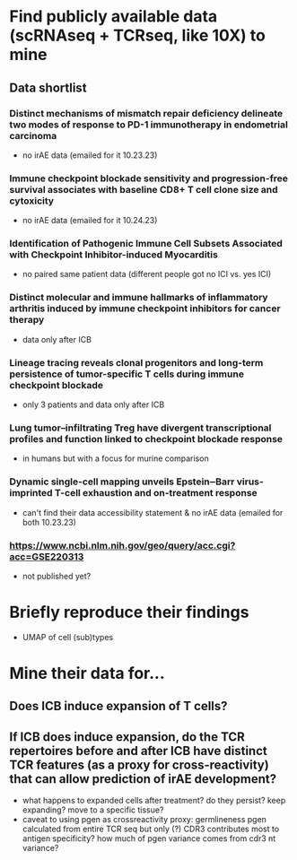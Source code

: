 # Find publicly available data (**scRNAseq + TCRseq**, like 10X) to mine
## Data shortlist
### Distinct mechanisms of mismatch repair deficiency delineate two modes of response to PD-1 immunotherapy in endometrial carcinoma
 - no irAE data (emailed for it 10.23.23)
### Immune checkpoint blockade sensitivity and progression-free survival associates with baseline CD8+ T cell clone size and cytoxicity
 - no irAE data (emailed for it 10.24.23)
### Identification of Pathogenic Immune Cell Subsets Associated with Checkpoint Inhibitor-induced Myocarditis
 - no paired same patient data (different people got no ICI vs. yes ICI)
### Distinct molecular and immune hallmarks of inflammatory arthritis induced by immune checkpoint inhibitors for cancer therapy
 - data only after ICB
### Lineage tracing reveals clonal progenitors and long-term persistence of tumor-specific T cells during immune checkpoint blockade
 - only 3 patients and data only after ICB
### Lung tumor–infiltrating Treg have divergent transcriptional profiles and function linked to checkpoint blockade response
 - in humans but with a focus for murine comparison
### Dynamic single-cell mapping unveils Epstein‒Barr virus-imprinted T-cell exhaustion and on-treatment response
 - can't find their data accessibility statement & no irAE data (emailed for both 10.23.23)
### https://www.ncbi.nlm.nih.gov/geo/query/acc.cgi?acc=GSE220313
 - not published yet?

# Briefly reproduce their findings
 - UMAP of cell (sub)types

# Mine their data for...
## Does ICB induce expansion of T cells?
## If ICB does induce expansion, do the TCR repertoires before and after ICB have distinct TCR features (as a proxy for cross-reactivity) that can allow prediction of irAE development?
 - what happens to expanded cells after treatment? do they persist? keep expanding? move to a specific tissue?
 - caveat to using pgen as crossreactivity proxy: germlineness pgen calculated from entire TCR seq but only (?) CDR3 contributes most to antigen specificity? how much of pgen variance comes from cdr3 nt variance?
